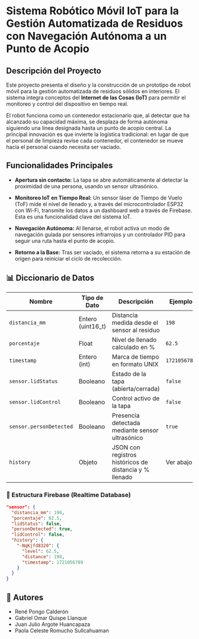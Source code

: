 # Sistema Robótico Móvil IoT para la Gestión Automatizada de Residuos con Navegación Autónoma a un Punto de Acopio

## Descripción del Proyecto

Este proyecto presenta el diseño y la construcción de un prototipo de robot móvil para la gestión automatizada de residuos sólidos en interiores. El sistema integra conceptos del **Internet de las Cosas (IoT)** para permitir el monitoreo y control del dispositivo en tiempo real.

El robot funciona como un contenedor estacionario que, al detectar que ha alcanzado su capacidad máxima, se desplaza de forma autónoma siguiendo una línea designada hasta un punto de acopio central. La principal innovación es que invierte la logística tradicional: en lugar de que el personal de limpieza revise cada contenedor, el contenedor se mueve hacia el personal cuando necesita ser vaciado.

## Funcionalidades Principales

- **Apertura sin contacto:** La tapa se abre automáticamente al detectar la proximidad de una persona, usando un sensor ultrasónico.

- **Monitoreo IoT en Tiempo Real:** Un sensor láser de Tiempo de Vuelo (ToF) mide el nivel de llenado y, a través del microcontrolador ESP32 con Wi-Fi, transmite los datos a un dashboard web a través de Firebase. Esta es una funcionalidad clave del sistema IoT.

- **Navegación Autónoma:** Al llenarse, el robot activa un modo de navegación guiada por sensores infrarrojos y un controlador PID para seguir una ruta hasta el punto de acopio.

- **Retorno a la Base:** Tras ser vaciado, el sistema retorna a su estación de origen para reiniciar el ciclo de recolección.

## 📊 Diccionario de Datos

| Nombre                  | Tipo de Dato      | Descripción                                               | Ejemplo               |
|------------------------|-------------------|-----------------------------------------------------------|------------------------|
| `distancia_mm`         | Entero (uint16_t) | Distancia medida desde el sensor al residuo               | `198`                 |
| `porcentaje`           | Float             | Nivel de llenado calculado en %                           | `62.5`                |
| `timestamp`            | Entero (int)      | Marca de tiempo en formato UNIX                          | `1721056789`          |
| `sensor.lidStatus`     | Booleano          | Estado de la tapa (abierta/cerrada)                      | `false`               |
| `sensor.lidControl`    | Booleano          | Control activo de la tapa                                 | `false`               |
| `sensor.personDetected`| Booleano          | Presencia detectada mediante sensor ultrasónico           | `true`                |
| `history`              | Objeto            | JSON con registros históricos de distancia y % llenado    | Ver abajo             |

### 🔁 Estructura Firebase (Realtime Database)

```json
"sensor": {
  "distancia_mm": 198,
  "porcentaje": 62.5,
  "lidStatus": false,
  "personDetected": true,
  "lidControl": false,
  "history": {
    "-NqKjfd8320": {
      "level": 62.5,
      "distance": 198,
      "timestamp": 1721056789
    }
  }
}

```

## 👥 Autores

- René Pongo Calderón  
- Gabriel Omar Quispe Llanque  
- Juan Julio Argote Huancapaza  
- Paola Celeste Romucho Sullcahuaman
